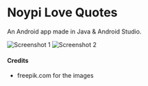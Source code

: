 # Noypi Love Quotes

An Android app made in Java & Android Studio.

![Screenshot 1](https://hush2.bitbucket.io/images/screenshots/noypilovequotes_ss1.png)
![Screenshot 2](https://hush2.bitbucket.io/images/screenshots/noypilovequotes_ss2.png)

#### Credits
- freepik.com for the images
